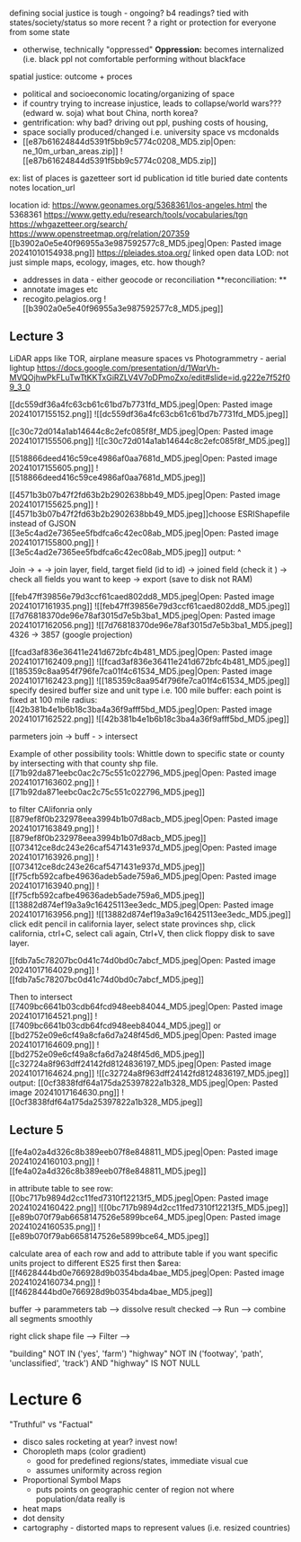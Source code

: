 defining social justice is tough - ongoing? b4 readings?
tied with states/society/status so more recent ? 
a right or protection for everyone from some state
- otherwise, technically "oppressed"
**Oppression:**
becomes internalized (i.e. black ppl not comfortable performing without blackface

spatial justice: outcome + proces
- political and socioeconomic locating/organizing of space
- if country trying to increase injustice, leads to collapse/world wars??? (edward w. soja) what bout China, north korea?
- gentrification: why bad? driving out ppl, pushing costs of housing, 
- space socially produced/changed i.e. university space vs mcdonalds
- [[e87b61624844d5391f5bb9c5774c0208_MD5.zip|Open: ne_10m_urban_areas.zip]]
![[e87b61624844d5391f5bb9c5774c0208_MD5.zip]]


ex: list of places is gazetteer
sort id
publication id
title
buried date
contents
notes
location_url

location id: https://www.geonames.org/5368361/los-angeles.html 
the 5368361
https://www.getty.edu/research/tools/vocabularies/tgn
https://whgazetteer.org/search/
https://www.openstreetmap.org/relation/207359
[[b3902a0e5e40f96955a3e987592577c8_MD5.jpeg|Open: Pasted image 20241010154938.png]]
https://pleiades.stoa.org/
linked open data LOD: not just simple maps, ecology, images, etc.
how though? 
- addresses in data - either geocode or reconciliation
**reconciliation: **
- annotate images etc
- recogito.pelagios.org
![[b3902a0e5e40f96955a3e987592577c8_MD5.jpeg]]

## Lecture 3
LiDAR apps like TOR, airplane measure spaces
vs Photogrammetry - aerial lightup
https://docs.google.com/presentation/d/1WqrVh-MVQOjhwPkFLuTwTtKKTxGiRZLV4V7oDPmoZxo/edit#slide=id.g222e7f52f09_3_0


[[dc559df36a4fc63cb61c61bd7b7731fd_MD5.jpeg|Open: Pasted image 20241017155152.png]]
![[dc559df36a4fc63cb61c61bd7b7731fd_MD5.jpeg]]

[[c30c72d014a1ab14644c8c2efc085f8f_MD5.jpeg|Open: Pasted image 20241017155506.png]]
![[c30c72d014a1ab14644c8c2efc085f8f_MD5.jpeg]]

[[518866deed416c59ce4986af0aa7681d_MD5.jpeg|Open: Pasted image 20241017155605.png]]
![[518866deed416c59ce4986af0aa7681d_MD5.jpeg]]

[[4571b3b07b47f2fd63b2b2902638bb49_MD5.jpeg|Open: Pasted image 20241017155625.png]]
![[4571b3b07b47f2fd63b2b2902638bb49_MD5.jpeg]]choose ESRIShapefile instead of GJSON
[[3e5c4ad2e7365ee5fbdfca6c42ec08ab_MD5.jpeg|Open: Pasted image 20241017155800.png]]
![[3e5c4ad2e7365ee5fbdfca6c42ec08ab_MD5.jpeg]]
output: ^

Join -> + -> join layer, field, target field (id to id) -> joined field (check it ) -> check all fields you want to keep -> export (save to disk not RAM)

[[feb47ff39856e79d3ccf61caed802dd8_MD5.jpeg|Open: Pasted image 20241017161935.png]]
![[feb47ff39856e79d3ccf61caed802dd8_MD5.jpeg]]
[[7d76818370de96e78af3015d7e5b3ba1_MD5.jpeg|Open: Pasted image 20241017162056.png]]
![[7d76818370de96e78af3015d7e5b3ba1_MD5.jpeg]]
4326 -> 3857 (google projection)

[[fcad3af836e36411e241d672bfc4b481_MD5.jpeg|Open: Pasted image 20241017162409.png]]
![[fcad3af836e36411e241d672bfc4b481_MD5.jpeg]]
[[185359c8aa954f796fe7ca01f4c61534_MD5.jpeg|Open: Pasted image 20241017162423.png]]
![[185359c8aa954f796fe7ca01f4c61534_MD5.jpeg]]
specify desired buffer size and unit type
i.e. 100 mile buffer: each point is fixed at 100 mile radius:
[[42b381b4e1b6b18c3ba4a36f9afff5bd_MD5.jpeg|Open: Pasted image 20241017162522.png]]
![[42b381b4e1b6b18c3ba4a36f9afff5bd_MD5.jpeg]]

parmeters join -> buff - > intersect

Example of other possibility tools: Whittle down to specific state or county by intersecting with that county shp file. 
[[71b92da871eebc0ac2c75c551c022796_MD5.jpeg|Open: Pasted image 20241017163602.png]]
![[71b92da871eebc0ac2c75c551c022796_MD5.jpeg]]

to filter CAlifonria only
[[879ef8f0b232978eea3994b1b07d8acb_MD5.jpeg|Open: Pasted image 20241017163849.png]]
![[879ef8f0b232978eea3994b1b07d8acb_MD5.jpeg]][[073412ce8dc243e26caf5471431e937d_MD5.jpeg|Open: Pasted image 20241017163926.png]]
![[073412ce8dc243e26caf5471431e937d_MD5.jpeg]][[f75cfb592cafbe49636adeb5ade759a6_MD5.jpeg|Open: Pasted image 20241017163940.png]]
![[f75cfb592cafbe49636adeb5ade759a6_MD5.jpeg]][[13882d874ef19a3a9c16425113ee3edc_MD5.jpeg|Open: Pasted image 20241017163956.png]]
![[13882d874ef19a3a9c16425113ee3edc_MD5.jpeg]]
click edit pencil in california layer, select state provinces shp, click california, ctrl+C, select cali again, Ctrl+V, then click floppy disk to save layer. 

[[fdb7a5c78207bc0d41c74d0bd0c7abcf_MD5.jpeg|Open: Pasted image 20241017164029.png]]
![[fdb7a5c78207bc0d41c74d0bd0c7abcf_MD5.jpeg]]

Then to intersect
[[7409bc6641b03cdb64fcd948eeb84044_MD5.jpeg|Open: Pasted image 20241017164521.png]]
![[7409bc6641b03cdb64fcd948eeb84044_MD5.jpeg]]
or [[bd2752e09e6cf49a8cfa6d7a248f45d6_MD5.jpeg|Open: Pasted image 20241017164609.png]]
![[bd2752e09e6cf49a8cfa6d7a248f45d6_MD5.jpeg]]
[[c32724a8f963dff24142fd8124836197_MD5.jpeg|Open: Pasted image 20241017164624.png]]
![[c32724a8f963dff24142fd8124836197_MD5.jpeg]]
output:
[[0cf3838fdf64a175da25397822a1b328_MD5.jpeg|Open: Pasted image 20241017164630.png]]
![[0cf3838fdf64a175da25397822a1b328_MD5.jpeg]]

## Lecture 5

[[fe4a02a4d326c8b389eeb07f8e848811_MD5.jpeg|Open: Pasted image 20241024160103.png]]
![[fe4a02a4d326c8b389eeb07f8e848811_MD5.jpeg]]

in attribute table to see row:
[[0bc717b9894d2cc11fed7310f12213f5_MD5.jpeg|Open: Pasted image 20241024160422.png]]
![[0bc717b9894d2cc11fed7310f12213f5_MD5.jpeg]]
[[e89b070f79ab6658147526e5899bce64_MD5.jpeg|Open: Pasted image 20241024160535.png]]
![[e89b070f79ab6658147526e5899bce64_MD5.jpeg]]

calculate area of each row and add to attribute table
if you want specific units project to different ES25 first then $area:
[[f4628444bd0e766928d9b0354bda4bae_MD5.jpeg|Open: Pasted image 20241024160734.png]]
![[f4628444bd0e766928d9b0354bda4bae_MD5.jpeg]]

buffer -> parammeters tab --> dissolve result checked --> Run --> combine all segments smoothly

right click shape file --> Filter --> 

"building" NOT IN ('yes', 'farm')
"highway" NOT IN ('footway', 'path', 'unclassified', 'track') AND "highway" IS NOT NULL



# Lecture 6
"Truthful" vs "Factual"
- disco sales rocketing at year? invest now!
- Choropleth maps (color gradient)
	- good for predefined regions/states, immediate visual cue
	- assumes uniformity across region
- Proportional Symbol Maps
	- puts points on geographic center of region not where population/data really is
- heat maps
- dot density
- cartography - distorted maps to represent values (i.e. resized countries)